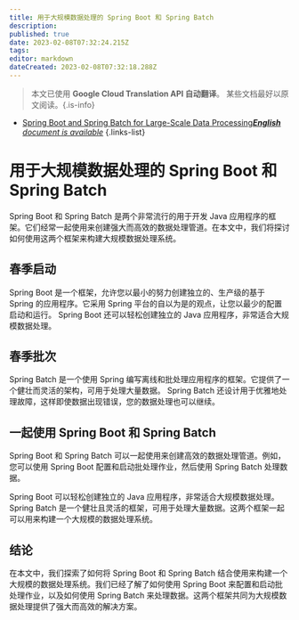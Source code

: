 ```yaml
---
title: 用于大规模数据处理的 Spring Boot 和 Spring Batch
description: 
published: true
date: 2023-02-08T07:32:24.215Z
tags: 
editor: markdown
dateCreated: 2023-02-08T07:32:18.288Z
---
```


> 本文已使用 **Google Cloud Translation API 自动翻译**。
某些文档最好以原文阅读。{.is-info}



- [Spring Boot and Spring Batch for Large-Scale Data Processing***English** document is available*](/en/Knowledge-base/Spring-Boot/spring-boot-and-spring-batch-for-large-scale-data-processing)
{.links-list}


# 用于大规模数据处理的 Spring Boot 和 Spring Batch

Spring Boot 和 Spring Batch 是两个非常流行的用于开发 Java 应用程序的框架。它们经常一起使用来创建强大而高效的数据处理管道。在本文中，我们将探讨如何使用这两个框架来构建大规模数据处理系统。

## 春季启动

Spring Boot 是一个框架，允许您以最小的努力创建独立的、生产级的基于 Spring 的应用程序。它采用 Spring 平台的自以为是的观点，让您以最少的配置启动和运行。 Spring Boot 还可以轻松创建独立的 Java 应用程序，非常适合大规模数据处理。

## 春季批次

Spring Batch 是一个使用 Spring 编写离线和批处理应用程序的框架。它提供了一个健壮而灵活的架构，可用于处理大量数据。 Spring Batch 还设计用于优雅地处理故障，这样即使数据出现错误，您的数据处理也可以继续。

## 一起使用 Spring Boot 和 Spring Batch

Spring Boot 和 Spring Batch 可以一起使用来创建高效的数据处理管道。例如，您可以使用 Spring Boot 配置和启动批处理作业，然后使用 Spring Batch 处理数据。

Spring Boot 可以轻松创建独立的 Java 应用程序，非常适合大规模数据处理。 Spring Batch 是一个健壮且灵活的框架，可用于处理大量数据。这两个框架一起可以用来构建一个大规模的数据处理系统。

## 结论

在本文中，我们探索了如何将 Spring Boot 和 Spring Batch 结合使用来构建一个大规模的数据处理系统。我们已经了解了如何使用 Spring Boot 来配置和启动批处理作业，以及如何使用 Spring Batch 来处理数据。这两个框架共同为大规模数据处理提供了强大而高效的解决方案。